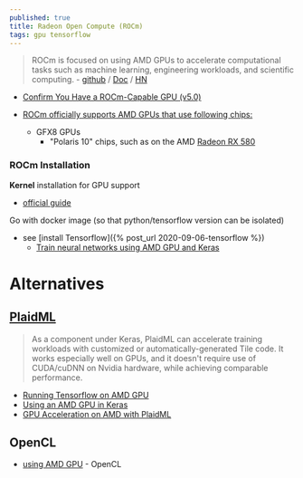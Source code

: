 ```yaml
---
published: true
title: Radeon Open Compute (ROCm)
tags: gpu tensorflow
---
```

> ROCm is focused on using AMD GPUs to accelerate computational tasks such as machine learning, engineering workloads, and scientific computing. - [github](https://github.com/RadeonOpenCompute/ROCm) / [Doc](https://rocmdocs.amd.com/en/latest/index.html) / [HN](https://news.ycombinator.com/item?id=21855367)

- [Confirm You Have a ROCm-Capable GPU (v5.0)](https://docs.amd.com/bundle/ROCm_Installation_Guidev5.0/page/Prerequisite_Actions.html)

- [ROCm officially supports AMD GPUs that use following chips:](https://github.com/RadeonOpenCompute/ROCm#supported-gpus) 
	- GFX8 GPUs
    	- "Polaris 10" chips, such as on the AMD [Radeon RX 580](https://www.amazon.fr/s?k=rx580&__mk_fr_FR=%C3%85M%C3%85%C5%BD%C3%95%C3%91&ref=nb_sb_noss_1)

### ROCm Installation
**Kernel** installation for GPU support
- [official guide](https://rocmdocs.amd.com/en/latest/Installation_Guide/Installation-Guide.html)

Go with docker image (so that python/tensorflow version can be isolated)
- see [install Tensorflow]({% post_url 2020-09-06-tensorflow %})
	- [Train neural networks using AMD GPU and Keras](https://towardsdatascience.com/train-neural-networks-using-amd-gpus-and-keras-37189c453878)

# Alternatives
## [PlaidML](https://github.com/plaidml/plaidml)
> As a component under Keras, PlaidML can accelerate training workloads with customized or automatically-generated Tile code. It works especially well on GPUs, and it doesn't require use of CUDA/cuDNN on Nvidia hardware, while achieving comparable performance.

- [Running Tensorflow on AMD GPU](https://rustyonrampage.github.io/deep-learning/2018/10/18/tensorfow-amd.html)
- [Using an AMD GPU in Keras](https://www.petelawson.com/post/using-an-amd-gpu-in-keras/)
- [GPU Acceleration on AMD with PlaidML](https://xlog.x-hub.io/gpu-acceleration-on-amd-with-plaidml-for-training-and-using-keras-models/)

## OpenCL
- [using AMD GPU](https://mc.ai/train-neural-networks-using-amd-gpus-and-keras/) - OpenCL
